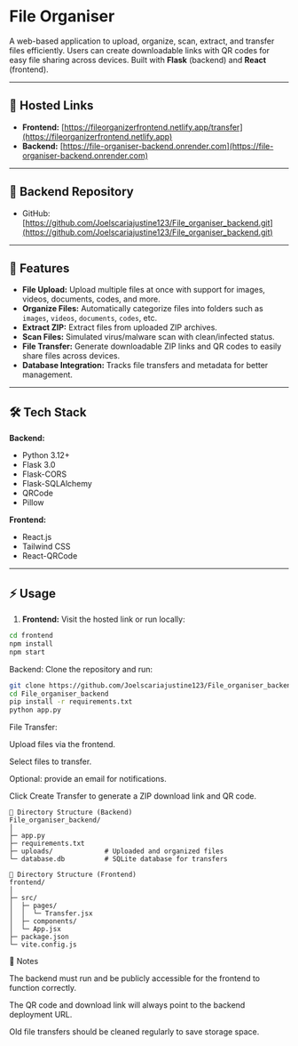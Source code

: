 # File Organiser

A web-based application to upload, organize, scan, extract, and transfer files efficiently. Users can create downloadable links with QR codes for easy file sharing across devices. Built with **Flask** (backend) and **React** (frontend).

---

## 🚀 Hosted Links

- **Frontend:** [https://fileorganizerfrontend.netlify.app/transfer](https://fileorganizerfrontend.netlify.app)  
- **Backend:** [https://file-organiser-backend.onrender.com](https://file-organiser-backend.onrender.com)

---

## 📂 Backend Repository

- GitHub: [https://github.com/Joelscariajustine123/File_organiser_backend.git](https://github.com/Joelscariajustine123/File_organiser_backend.git)

---

## 🔧 Features

- **File Upload:** Upload multiple files at once with support for images, videos, documents, codes, and more.
- **Organize Files:** Automatically categorize files into folders such as `images`, `videos`, `documents`, `codes`, etc.
- **Extract ZIP:** Extract files from uploaded ZIP archives.
- **Scan Files:** Simulated virus/malware scan with clean/infected status.
- **File Transfer:** Generate downloadable ZIP links and QR codes to easily share files across devices.
- **Database Integration:** Tracks file transfers and metadata for better management.

---

## 🛠️ Tech Stack

**Backend:**  
- Python 3.12+  
- Flask 3.0  
- Flask-CORS  
- Flask-SQLAlchemy  
- QRCode  
- Pillow  

**Frontend:**  
- React.js  
- Tailwind CSS  
- React-QRCode  

---

## ⚡ Usage

1. **Frontend:** Visit the hosted link or run locally:
 ``` bash
 cd frontend
 npm install
 npm start
```
Backend: Clone the repository and run:

```bash
git clone https://github.com/Joelscariajustine123/File_organiser_backend.git
cd File_organiser_backend
pip install -r requirements.txt
python app.py
```

File Transfer:

Upload files via the frontend.

Select files to transfer.

Optional: provide an email for notifications.

Click Create Transfer to generate a ZIP download link and QR code.
```
📂 Directory Structure (Backend)
File_organiser_backend/
│
├─ app.py
├─ requirements.txt
├─ uploads/             # Uploaded and organized files
└─ database.db          # SQLite database for transfers
```
```
📂 Directory Structure (Frontend)
frontend/
│
├─ src/
│  ├─ pages/
│  │  └─ Transfer.jsx
│  ├─ components/
│  └─ App.jsx
├─ package.json
└─ vite.config.js
```
📌 Notes

The backend must run and be publicly accessible for the frontend to function correctly.

The QR code and download link will always point to the backend deployment URL.

Old file transfers should be cleaned regularly to save storage space.
